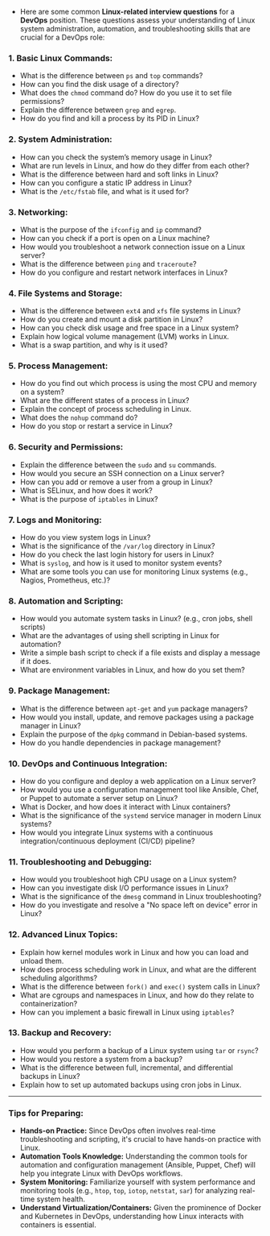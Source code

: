 - Here are some common **Linux-related interview questions** for a **DevOps** position. These questions assess your understanding of Linux system administration, automation, and troubleshooting skills that are crucial for a DevOps role:

### 1. **Basic Linux Commands:**
   - What is the difference between `ps` and `top` commands?
   - How can you find the disk usage of a directory?
   - What does the `chmod` command do? How do you use it to set file permissions?
   - Explain the difference between `grep` and `egrep`.
   - How do you find and kill a process by its PID in Linux?

### 2. **System Administration:**
   - How can you check the system’s memory usage in Linux?
   - What are run levels in Linux, and how do they differ from each other?
   - What is the difference between hard and soft links in Linux?
   - How can you configure a static IP address in Linux?
   - What is the `/etc/fstab` file, and what is it used for?

### 3. **Networking:**
   - What is the purpose of the `ifconfig` and `ip` command?
   - How can you check if a port is open on a Linux machine?
   - How would you troubleshoot a network connection issue on a Linux server?
   - What is the difference between `ping` and `traceroute`?
   - How do you configure and restart network interfaces in Linux?

### 4. **File Systems and Storage:**
   - What is the difference between `ext4` and `xfs` file systems in Linux?
   - How do you create and mount a disk partition in Linux?
   - How can you check disk usage and free space in a Linux system?
   - Explain how logical volume management (LVM) works in Linux.
   - What is a swap partition, and why is it used?

### 5. **Process Management:**
   - How do you find out which process is using the most CPU and memory on a system?
   - What are the different states of a process in Linux?
   - Explain the concept of process scheduling in Linux.
   - What does the `nohup` command do?
   - How do you stop or restart a service in Linux?

### 6. **Security and Permissions:**
   - Explain the difference between the `sudo` and `su` commands.
   - How would you secure an SSH connection on a Linux server?
   - How can you add or remove a user from a group in Linux?
   - What is SELinux, and how does it work?
   - What is the purpose of `iptables` in Linux?

### 7. **Logs and Monitoring:**
   - How do you view system logs in Linux?
   - What is the significance of the `/var/log` directory in Linux?
   - How do you check the last login history for users in Linux?
   - What is `syslog`, and how is it used to monitor system events?
   - What are some tools you can use for monitoring Linux systems (e.g., Nagios, Prometheus, etc.)?

### 8. **Automation and Scripting:**
   - How would you automate system tasks in Linux? (e.g., cron jobs, shell scripts)
   - What are the advantages of using shell scripting in Linux for automation?
   - Write a simple bash script to check if a file exists and display a message if it does.
   - What are environment variables in Linux, and how do you set them?

### 9. **Package Management:**
   - What is the difference between `apt-get` and `yum` package managers?
   - How would you install, update, and remove packages using a package manager in Linux?
   - Explain the purpose of the `dpkg` command in Debian-based systems.
   - How do you handle dependencies in package management?

### 10. **DevOps and Continuous Integration:**
   - How do you configure and deploy a web application on a Linux server?
   - How would you use a configuration management tool like Ansible, Chef, or Puppet to automate a server setup on Linux?
   - What is Docker, and how does it interact with Linux containers?
   - What is the significance of the `systemd` service manager in modern Linux systems?
   - How would you integrate Linux systems with a continuous integration/continuous deployment (CI/CD) pipeline?

### 11. **Troubleshooting and Debugging:**
   - How would you troubleshoot high CPU usage on a Linux system?
   - How can you investigate disk I/O performance issues in Linux?
   - What is the significance of the `dmesg` command in Linux troubleshooting?
   - How do you investigate and resolve a "No space left on device" error in Linux?

### 12. **Advanced Linux Topics:**
   - Explain how kernel modules work in Linux and how you can load and unload them.
   - How does process scheduling work in Linux, and what are the different scheduling algorithms?
   - What is the difference between `fork()` and `exec()` system calls in Linux?
   - What are cgroups and namespaces in Linux, and how do they relate to containerization?
   - How can you implement a basic firewall in Linux using `iptables`?

### 13. **Backup and Recovery:**
   - How would you perform a backup of a Linux system using `tar` or `rsync`?
   - How would you restore a system from a backup?
   - What is the difference between full, incremental, and differential backups in Linux?
   - Explain how to set up automated backups using cron jobs in Linux.

---

### Tips for Preparing:
- **Hands-on Practice:** Since DevOps often involves real-time troubleshooting and scripting, it's crucial to have hands-on practice with Linux.
- **Automation Tools Knowledge:** Understanding the common tools for automation and configuration management (Ansible, Puppet, Chef) will help you integrate Linux with DevOps workflows.
- **System Monitoring:** Familiarize yourself with system performance and monitoring tools (e.g., `htop`, `top`, `iotop`, `netstat`, `sar`) for analyzing real-time system health.
- **Understand Virtualization/Containers:** Given the prominence of Docker and Kubernetes in DevOps, understanding how Linux interacts with containers is essential.
